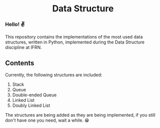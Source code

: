 <h1 align="center">Data Structure</h1>

### Hello! ✌

This repository contains the implementations of the most used data structures, written in Python, implemented during the Data Structure discipline at IFRN.

## Contents

Currently, the following structures are included:

1. Stack
2. Queue
3. Double-ended Queue
4. Linked List
5. Doubly Linked List

The structures are being added as they are being implemented, if you still don't have one you need, wait a while. 😁